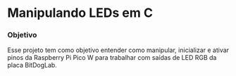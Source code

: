 # Manipulando LEDs em C

### Objetivo
Esse projeto tem como objetivo entender como manipular, inicializar e ativar pinos da Raspberry Pi Pico W para trabalhar com saídas de LED RGB da placa BitDogLab.